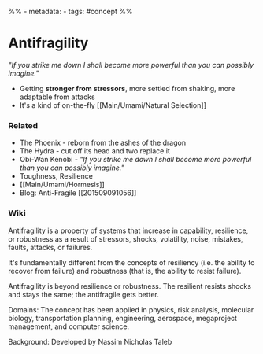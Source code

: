 %% - metadata:
	- tags: #concept %% 
# Antifragility
*"If you strike me down I shall become more powerful than you can possibly imagine."* 

- Getting **stronger from stressors**, more settled from shaking, more adaptable from attacks
- It's a kind of on-the-fly [[Main/Umami/Natural Selection]] 

### Related
- The Phoenix - reborn from the ashes of the dragon
- The Hydra - cut off its head and two replace it
- Obi-Wan Kenobi - *"If you strike me down I shall become more powerful than you can possibly imagine."*
- Toughness, Resilience
- [[Main/Umami/Hormesis]]
- Blog: Anti-Fragile [[201509091056]] 

### Wiki
Antifragility is a property of systems that increase in capability, resilience, or robustness as a result of stressors, shocks, volatility, noise, mistakes, faults, attacks, or failures. 

It's fundamentally different from the concepts of resiliency (i.e. the ability to recover from failure) and robustness (that is, the ability to resist failure). 

Antifragility is beyond resilience or robustness. The resilient resists shocks and stays the same; the antifragile gets better.

Domains: The concept has been applied in physics, risk analysis, molecular biology, transportation planning, engineering, aerospace, megaproject management, and computer science.

Background: Developed by Nassim Nicholas Taleb

